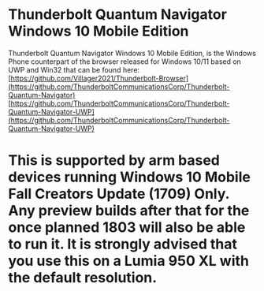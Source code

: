 # Thunderbolt Quantum Navigator Windows 10 Mobile Edition
Thunderbolt Quantum Navigator Windows 10 Mobile Edition, is the Windows Phone counterpart of the browser released for Windows 10/11 based on UWP and Win32 that can be found here:
[https://github.com/Villager2021/Thunderbolt-Browser](https://github.com/ThunderboltCommunicationsCorp/Thunderbolt-Quantum-Navigator)
[https://github.com/ThunderboltCommunicationsCorp/Thunderbolt-Quantum-Navigator-UWP](https://github.com/ThunderboltCommunicationsCorp/Thunderbolt-Quantum-Navigator-UWP)
# This is supported by arm based devices running Windows 10 Mobile Fall Creators Update (1709) Only. Any preview builds after that for the once planned 1803 will also be able to run it. It is strongly advised that you use this on a Lumia 950 XL with the default resolution.

